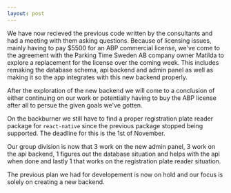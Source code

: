 ```yaml
---
layout: post
---
```

We have now recieved the previous code written by the consultants and had a meeting with them asking questions.
Because of licensing issues, mainly having to pay $5500 for an ABP commercial license,
we've come to the agreement with the Parking Time Sweden AB company owner Matilda to explore a replacement
for the license over the coming week.
This includes remaking the database schema, api backend and admin panel as well as making it so the app integrates
with this new backend properly.

After the exploration of the new backend we will come to a conclusion of either continuing on our work or potentially
having to buy the ABP license after all to persue the given goals we've gotten.

On the backburner we still have to find a proper registration plate reader package for `react-native` since
the previous package stopped being supported.
The deadline for this is the 1st of November.

Our group division is now that 3 work on the new admin panel, 3 work on the api backend, 1 figures out the database
situation and helps with the api when done and lastly 1 that works on the registration plate reader situation.

The previous plan we had for developement is now on hold and our focus is solely on creating a new backend.
